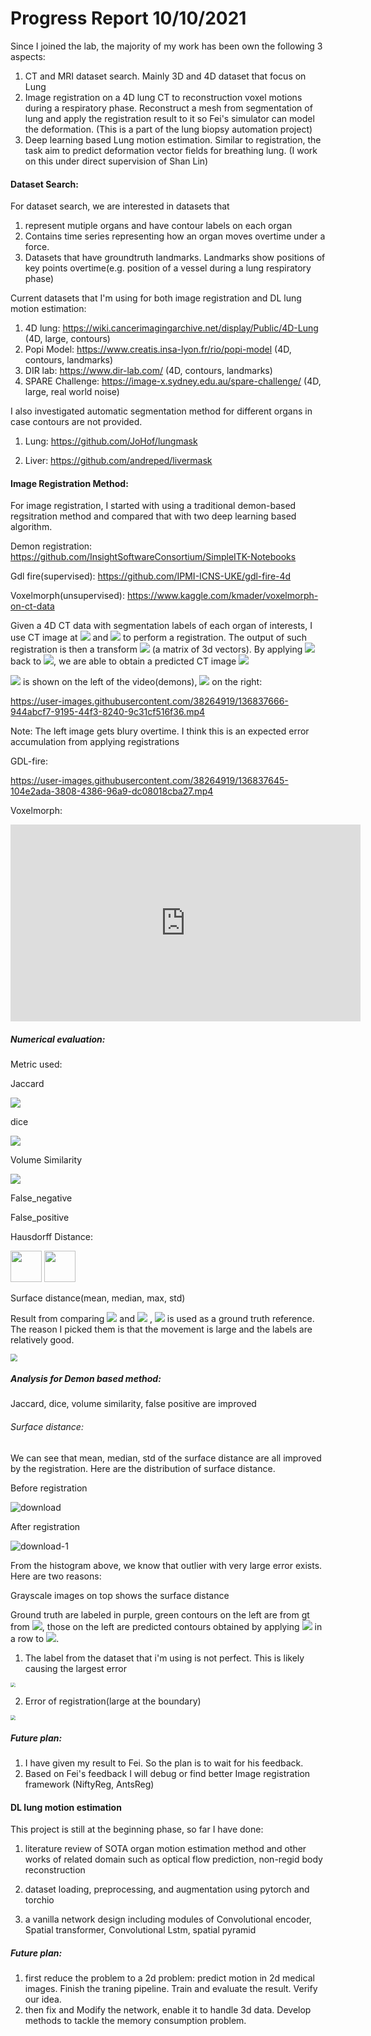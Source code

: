 

# Progress Report 10/10/2021



Since I joined the lab, the majority of my work has been own the following 3 aspects:

1. CT and MRI dataset search. Mainly 3D and 4D dataset that focus on Lung
2. Image registration on a 4D lung CT to reconstruction voxel motions during a respiratory phase. Reconstruct a mesh from segmentation of lung and apply the registration result to it so Fei's simulator can model the deformation. (This is a part of the lung biopsy automation project)
3. Deep learning based Lung motion estimation. Similar to registration, the task aim to predict deformation vector fields for breathing lung. (I work on this under direct supervision of Shan Lin)

#### Dataset Search:

For dataset search, we are interested in datasets that 

1. represent mutiple organs and have contour labels on each organ
2. Contains time series representing how an organ moves overtime under a force. 
3. Datasets that have groundtruth landmarks. Landmarks show positions of key points overtime(e.g. position of a vessel during a lung respiratory phase)

Current datasets that I'm using for both image registration and DL lung motion estimation:

1. 4D lung: https://wiki.cancerimagingarchive.net/display/Public/4D-Lung (4D, large, contours)
2. Popi Model: https://www.creatis.insa-lyon.fr/rio/popi-model (4D, contours, landmarks)
3. DIR lab: https://www.dir-lab.com/ (4D, contours, landmarks)
4. SPARE Challenge: https://image-x.sydney.edu.au/spare-challenge/ (4D, large, real world noise)

I also investigated automatic segmentation method for different organs in case contours are not provided.

1. Lung: https://github.com/JoHof/lungmask

2. Liver: https://github.com/andreped/livermask




#### Image Registration Method:



For image registration, I started with using a traditional demon-based regsitration method and compared that with two deep learning based algorithm. 

Demon registration: https://github.com/InsightSoftwareConsortium/SimpleITK-Notebooks

Gdl fire(supervised): https://github.com/IPMI-ICNS-UKE/gdl-fire-4d

Voxelmorph(unsupervised): https://www.kaggle.com/kmader/voxelmorph-on-ct-data



Given a 4D CT data with segmentation labels of each organ of interests, I use CT image at <img src="https://render.githubusercontent.com/render/math?math=I_i"> and <img src="https://render.githubusercontent.com/render/math?math=I_{i%2B1}"> to perform a registration. The output of such registration is then a transform <img src="https://render.githubusercontent.com/render/math?math=T_{i->i%2B1}"> (a matrix of 3d vectors). By applying <img src="https://render.githubusercontent.com/render/math?math=T_{i->i%2B1}"> back to <img src="https://render.githubusercontent.com/render/math?math=I_i">, we are able to obtain a predicted CT image <img src="https://render.githubusercontent.com/render/math?math=I'_{i+1}">

<img src="https://render.githubusercontent.com/render/math?math=I'_{i}"> is shown on the left of the video(demons), <img src="https://render.githubusercontent.com/render/math?math=I_i"> on the right:

https://user-images.githubusercontent.com/38264919/136837666-944abcf7-9195-44f3-8240-9c31cf516f36.mp4


Note: The left image gets blury overtime. I think this is an expected error accumulation from applying registrations

GDL-fire:

https://user-images.githubusercontent.com/38264919/136837645-104e2ada-3808-4386-96a9-dc08018cba27.mp4


Voxelmorph:
<p align="center">
<iframe width="560" height="315" src="https://www.youtube.com/embed/LgypTLP4Dqw" title="YouTube video player" frameborder="0" allow="accelerometer; autoplay; clipboard-write; encrypted-media; gyroscope; picture-in-picture" allowfullscreen></iframe>
</p>

##### Numerical evaluation:

Metric used:

Jaccard

<img src="https://render.githubusercontent.com/render/math?math=J(A, B) = \frac{|A \cap B |}{|A \cup B|}">

dice

<img src="https://render.githubusercontent.com/render/math?math=DSC(A, B) = \frac{2|A \cup B|}{|A|+|B|}">




Volume Similarity

<img src="https://render.githubusercontent.com/render/math?math=\frac{2(V_a-V_b)}{V_a + V_b}">




False_negative

False_positive

Hausdorff Distance:

<img src="./Screen Shot 2021-09-22 at 9.53.22 AM.png" height="50px" />

<img src="./Screen Shot 2021-09-22 at 9.53.38 AM.png" height="50px" />

Surface distance(mean, median, max, std)



Result from comparing <img src="https://render.githubusercontent.com/render/math?math=I_1"> and <img src="https://render.githubusercontent.com/render/math?math=I'_4"> , <img src="https://render.githubusercontent.com/render/math?math=I_4"> is used as a ground truth reference. The reason I picked them is that the movement is large and the labels are relatively good.

<img src="Screen Shot 2021-10-10 at 2.17.54 PM.png" style="zoom:70%">



##### Analysis for Demon based method:

Jaccard, dice, volume similarity, false positive are improved

###### Surface distance:

We can see that mean, median, std of the surface distance are all improved by the registration. Here are the distribution of surface distance.

Before registration

![download](download.png)

After registration

![download-1](download-1.png)

From the histogram above, we know that outlier with very large error exists.  Here are two reasons: 



Grayscale images on top shows the surface distance

Ground truth are labeled in purple, green contours on the left are from gt from <img src="https://render.githubusercontent.com/render/math?math=I_1">, those on the left are predicted contours obtained by applying <img src="https://render.githubusercontent.com/render/math?math=I_{1->2} ... I_{3->4}"> in a row to <img src="https://render.githubusercontent.com/render/math?math=I_1">.



1. The label from the dataset that i'm using is not perfect. This is likely causing the largest error

<img src="./Screen Shot 2021-09-22 at 9.03.57 AM.png" style="zoom:47%">

2. Error of registration(large at the boundary)

<img src="./Screen Shot 2021-09-22 at 9.04.42 AM.png" style="zoom:50%">

##### Future plan:

1. I have given my result to Fei. So the plan is to wait for his feedback.
2. Based on Fei's feedback I will debug or find better Image registration framework (NiftyReg, AntsReg)

#### DL lung motion estimation

This project is still at the beginning phase, so far I have done:

1. literature review of SOTA organ motion estimation method and other works of related domain such as optical flow prediction, non-regid body reconstruction

2. dataset loading, preprocessing, and augmentation using pytorch and torchio

3. a vanilla network design including modules of Convolutional encoder, Spatial transformer, Convolutional Lstm, spatial pyramid

##### Future plan:

1. first reduce the problem to a 2d problem: predict motion in 2d medical images. Finish the traning pipeline. Train and evaluate the result. Verify our idea.
2. then fix and Modify the network, enable it to handle 3d data. Develop methods to tackle the memory consumption problem.

 

